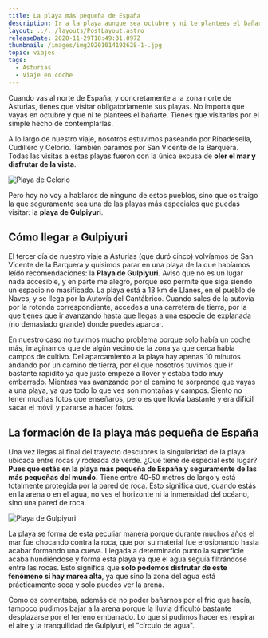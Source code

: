 ```yaml
---
title: La playa más pequeña de España
description: Ir a la playa aunque sea octubre y ni te plantees el bañarte.
layout: ../../layouts/PostLayout.astro
releaseDate: 2020-11-29T18:49:31.097Z
thumbnail: /images/img20201014192628-1-.jpg
topic: viajes
tags:
  - Asturias
  - Viaje en coche
---
```

Cuando vas al norte de España, y concretamente a la zona norte de Asturias, tienes que visitar obligatoriamente sus playas. No importa que vayas en octubre y que ni te plantees el bañarte. Tienes que visitarlas por el simple hecho de contemplarlas.

A lo largo de nuestro viaje, nosotros estuvimos paseando por Ribadesella, Cudillero y Celorio. También paramos por San Vicente de la Barquera. Todas las visitas a estas playas fueron con la única excusa de **oler el mar y disfrutar de la vista**.

![Playa de Celorio](/images/img20201014153744.jpg "Playa de Celorio")

Pero hoy no voy a hablaros de ninguno de estos pueblos, sino que os traigo la que seguramente sea una de las playas más especiales que puedas visitar: la **playa de Gulpiyuri**.

## Cómo llegar a Gulpiyuri

El tercer día de nuestro viaje a Asturias (que duró cinco) volvíamos de San Vicente de la Barquera y quisimos parar en una playa de la que habíamos leído recomendaciones: la **Playa de Gulpiyuri**. Aviso que no es un lugar nada accesible, y en parte me alegro, porque eso permite que siga siendo un espacio no masificado. La playa está a 13 km de Llanes, en el pueblo de Naves, y se llega por la Autovía del Cantábrico. Cuando sales de la autovía por la rotonda correspondiente, accedes a una carretera de tierra, por la que tienes que ir avanzando hasta que llegas a una especie de explanada (no demasiado grande) donde puedes aparcar.

En nuestro caso no tuvimos mucho problema porque solo había un coche más, imaginamos que de algún vecino de la zona ya que cerca había campos de cultivo. Del aparcamiento a la playa hay apenas 10 minutos andando por un camino de tierra, por el que nosotros tuvimos que ir bastante rapidito ya que justo empezó a llover y estaba todo muy embarrado. Mientras vas avanzando por el camino te sorprende que vayas a una playa, ya que todo lo que ves son montañas y campos. Siento no tener muchas fotos que enseñaros, pero es que llovía bastante y era difícil sacar el móvil y pararse a hacer fotos.

## La formación de la playa más pequeña de España

Una vez llegas al final del trayecto descubres la singularidad de la playa: ubicada entre rocas y rodeada de verde. ¿Qué tiene de especial este lugar? **Pues que estás en la playa más pequeña de España y seguramente de las más pequeñas del mundo.** Tiene entre 40-50 metros de largo y está totalmente protegida por la pared de roca. Esto significa que, cuando estás en la arena o en el agua, no ves el horizonte ni la inmensidad del océano, sino una pared de roca.

![Playa de Gulpiyuri](/images/img20201014192628-1-.jpg "Playa de Gulpiyuri")

La playa se forma de esta peculiar manera porque durante muchos años el mar fue chocando contra la roca, que por su material fue erosionando hasta acabar formando una cueva. Llegada a determinado punto la superficie acaba hundiéndose y forma esta playa ya que el agua seguía filtrándose entre las rocas. Esto significa que **solo podemos disfrutar de este fenómeno si hay marea alta**, ya que sino la zona del agua está prácticamente seca y solo puedes ver la arena.

Como os comentaba, además de no poder bañarnos por el frío que hacía, tampoco pudimos bajar a la arena porque la lluvia dificultó bastante desplazarse por el terreno embarrado. Lo que sí pudimos hacer es respirar el aire y la tranquilidad de Gulpiyuri, el "círculo de agua".